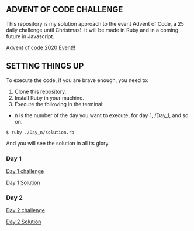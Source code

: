 ## ADVENT OF CODE CHALLENGE

 This repository is my solution approach to the event Advent of Code, a 25 daily challenge until Christmas!. It will be made in Ruby and in a coming future in Javascript.

 [Advent of code 2020 Event!!](https://adventofcode.com/)


## SETTING THINGS UP

To execute the code, if you are brave enough, you need to:

 1. Clone this repository.
 2. Install Ruby in your machine.
 3. Execute the following in the terminal:
  * n is the number of the day you want to execute, for day 1, /Day_1, and so on.

 ```
 $ ruby ./Day_n/solution.rb
 ```

 And you will see the solution in all its glory.


### Day 1 ### 

 [Day 1 challenge](https://adventofcode.com/2020/day/1)

 [Day 1 Solution](https://github.com/rafahg/Advent_of_code_2020/blob/main/Day_1/solution.rb)


### Day 2 ### 

 [Day 2 challenge](https://adventofcode.com/2020/day/2)

 [Day 2 Solution](https://github.com/rafahg/Advent_of_code_2020/blob/main/Day_2/solution.rb)





